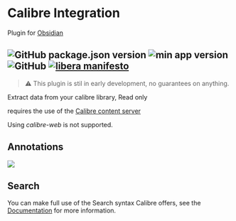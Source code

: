 # Calibre Integration
Plugin for [Obsidian](https://obsidian.md)

![GitHub package.json version](https://shields.joethei.xyz/github/package-json/v/joethei/obsidian-calibre)
![min app version](https://shields.joethei.xyz/github/manifest-json/minAppVersion/joethei/obsidian-calibre?label=lowest%20supported%20app%20version)
![GitHub](https://shields.joethei.xyz/github/license/joethei/obsidian-calibre)
[![libera manifesto](https://shields.joethei.xyz/badge/libera-manifesto-lightgrey.svg)](https://liberamanifesto.com)
---

> ⚠️ This plugin is stil in early development, no guarantees on anything.

Extract data from your calibre library,
Read only

requires the use of the [Calibre content server](https://manual.calibre-ebook.com/server.html?highlight=apache)

Using _calibre-web_ is not supported.


## Annotations


![](https://i.imgur.com/LQGMASb.png)

## Search

You can make full use of the Search syntax Calibre offers, see the
[Documentation](https://manual.calibre-ebook.com/gui.html#the-search-interface) for more information.
